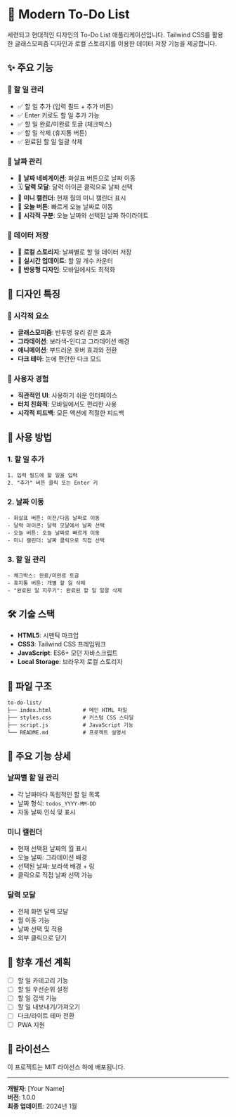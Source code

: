 # 🎯 Modern To-Do List

세련되고 현대적인 디자인의 To-Do List 애플리케이션입니다. Tailwind CSS를 활용한 글래스모피즘 디자인과 로컬 스토리지를 이용한 데이터 저장 기능을 제공합니다.

## ✨ 주요 기능

### 📝 할 일 관리
- ✅ 할 일 추가 (입력 필드 + 추가 버튼)
- ✅ Enter 키로도 할 일 추가 가능
- ✅ 할 일 완료/미완료 토글 (체크박스)
- ✅ 할 일 삭제 (휴지통 버튼)
- ✅ 완료된 할 일 일괄 삭제

### 📅 날짜 관리
- 📆 **날짜 네비게이션**: 화살표 버튼으로 날짜 이동
- 🗓️ **달력 모달**: 달력 아이콘 클릭으로 날짜 선택
- 📅 **미니 캘린더**: 현재 월의 미니 캘린더 표시
- 🎯 **오늘 버튼**: 빠르게 오늘 날짜로 이동
- 📍 **시각적 구분**: 오늘 날짜와 선택된 날짜 하이라이트

### 💾 데이터 저장
- 💾 **로컬 스토리지**: 날짜별로 할 일 데이터 저장
- 🔄 **실시간 업데이트**: 할 일 개수 카운터
- 📱 **반응형 디자인**: 모바일에서도 최적화

## 🎨 디자인 특징

### 🌈 시각적 요소
- **글래스모피즘**: 반투명 유리 같은 효과
- **그라데이션**: 보라색-인디고 그라데이션 배경
- **애니메이션**: 부드러운 호버 효과와 전환
- **다크 테마**: 눈에 편안한 다크 모드

### 📱 사용자 경험
- **직관적인 UI**: 사용하기 쉬운 인터페이스
- **터치 친화적**: 모바일에서도 편리한 사용
- **시각적 피드백**: 모든 액션에 적절한 피드백

## 🚀 사용 방법

### 1. 할 일 추가
```
1. 입력 필드에 할 일을 입력
2. "추가" 버튼 클릭 또는 Enter 키
```

### 2. 날짜 이동
```
- 화살표 버튼: 이전/다음 날짜로 이동
- 달력 아이콘: 달력 모달에서 날짜 선택
- 오늘 버튼: 오늘 날짜로 빠르게 이동
- 미니 캘린더: 날짜 클릭으로 직접 선택
```

### 3. 할 일 관리
```
- 체크박스: 완료/미완료 토글
- 휴지통 버튼: 개별 할 일 삭제
- "완료된 일 지우기": 완료된 할 일 일괄 삭제
```

## 🛠️ 기술 스택

- **HTML5**: 시맨틱 마크업
- **CSS3**: Tailwind CSS 프레임워크
- **JavaScript**: ES6+ 모던 자바스크립트
- **Local Storage**: 브라우저 로컬 스토리지

## 📁 파일 구조

```
to-do-list/
├── index.html          # 메인 HTML 파일
├── styles.css          # 커스텀 CSS 스타일
├── script.js           # JavaScript 기능
└── README.md           # 프로젝트 설명서
```

## 🎯 주요 기능 상세

### 날짜별 할 일 관리
- 각 날짜마다 독립적인 할 일 목록
- 날짜 형식: `todos_YYYY-MM-DD`
- 자동 날짜 인식 및 표시

### 미니 캘린더
- 현재 선택된 날짜의 월 표시
- 오늘 날짜: 그라데이션 배경
- 선택된 날짜: 보라색 배경 + 링
- 클릭으로 직접 날짜 선택 가능

### 달력 모달
- 전체 화면 달력 모달
- 월 이동 기능
- 날짜 선택 및 적용
- 외부 클릭으로 닫기

## 🌟 향후 개선 계획

- [ ] 할 일 카테고리 기능
- [ ] 할 일 우선순위 설정
- [ ] 할 일 검색 기능
- [ ] 할 일 내보내기/가져오기
- [ ] 다크/라이트 테마 전환
- [ ] PWA 지원

## 📄 라이선스

이 프로젝트는 MIT 라이선스 하에 배포됩니다.

---

**개발자**: [Your Name]  
**버전**: 1.0.0  
**최종 업데이트**: 2024년 1월 